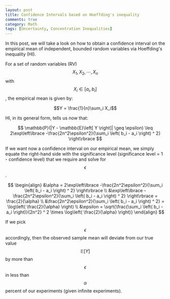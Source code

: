 ```yaml
---
layout: post
title: Confidence Intervals based on Hoeffding's inequality
comments: true
category: Math
tags: [Uncertainty, Concentration Inequalities]
---
```


In this post, we will take a look on how to obtain a confidence interval on the empirical mean of independent, bounded random variables via Hoeffding's inequality (HI).

<!-- more -->

For a set of random variables (RV) $$X_1, X_2, \cdots, X_n$$ with $$X_i \in \left[ a_i, b_i \right]$$, the empirical mean is given by:

$$Y = \frac{1}{n}\sum_i X_i$$

HI, in its general form, tells us now that:

$$
\mathbb{P}(|Y - \mathbb{E}\left[ Y \right]| \geq \epsilon) \leq 2\exp\left\lbrace -\frac{2n^2\epsilon^2}{\sum_i \left( b_i - a_i \right) ^ 2} \right\rbrace
$$

If we want now a confidence interval on our empirical mean, we simply equate the right-hand side with the significance level (significance level = 1 - confidence level) that we require and solve for $$\epsilon$$.

$$
\begin{align}
&\alpha = 2\exp\left\lbrace -\frac{2n^2\epsilon^2}{\sum_i \left( b_i - a_i \right) ^ 2} \right\rbrace \\
&\exp\left\lbrace -\frac{2n^2\epsilon^2}{\sum_i \left( b_i - a_i \right) ^ 2} \right\rbrace = \frac{2}{\alpha} \\
&\frac{2n^2\epsilon^2}{\sum_i \left( b_i - a_i \right) ^ 2} = \log\left( \frac{2}{\alpha} \right) \\
&\epsilon = \sqrt{\frac{\sum_i \left( b_i - a_i \right)}{2n^2} ^ 2 \times \log\left( \frac{2}{\alpha} \right)}
\end{align}
$$

If we pick $$\epsilon$$ accordingly, then the observed sample mean  will deviate from our  true value $$\mathbb{E}[Y]$$ by more than $$\epsilon$$ in less than $$\alpha$$ percent of our experiments (given infinite experiments).
